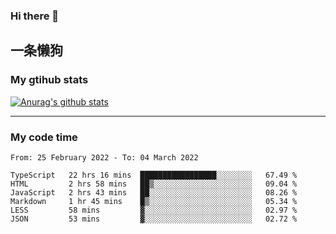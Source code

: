 ### Hi there 👋

## 一条懒狗
<!--
**kiss-me-quickly/kiss-me-quickly** is a ✨ _special_ ✨ repository because its `README.md` (this file) appears on your GitHub profile.

Here are some ideas to get you started:

- 🔭 I’m currently working on ...
- 🌱 I’m currently learning ...
- 👯 I’m looking to collaborate on ...
- 🤔 I’m looking for help with ...
- 💬 Ask me about ...
- 📫 How to reach me: ...
- 😄 Pronouns: ...
- ⚡ Fun fact: ...
-->


### My gtihub stats

[![Anurag's github stats](https://github-readme-stats.vercel.app/api?username=kiss-me-quickly)](https://github.com/anuraghazra/github-readme-stats)

***

### My code time

<!--START_SECTION:waka-->

```text
From: 25 February 2022 - To: 04 March 2022

TypeScript   22 hrs 16 mins  █████████████████░░░░░░░░   67.49 %
HTML         2 hrs 58 mins   ██▒░░░░░░░░░░░░░░░░░░░░░░   09.04 %
JavaScript   2 hrs 43 mins   ██░░░░░░░░░░░░░░░░░░░░░░░   08.26 %
Markdown     1 hr 45 mins    █▒░░░░░░░░░░░░░░░░░░░░░░░   05.34 %
LESS         58 mins         ▓░░░░░░░░░░░░░░░░░░░░░░░░   02.97 %
JSON         53 mins         ▓░░░░░░░░░░░░░░░░░░░░░░░░   02.72 %
```

<!--END_SECTION:waka-->
